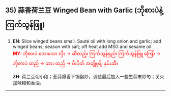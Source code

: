 ## 35) 蒜香荷兰豆 Winged Bean with Garlic (ဘိုစားပဲနဲ့ ကြက်သွန်ဖြူ)

1. **EN**: Slice winged beans small. Sauté oil with long onion and garlic; add winged beans; season with salt; off heat add MSG and sesame oil.  
<span style="color:red">   **MY**: ဘိုစားပဲ သေးသေး လှီး → ဆီထည့်၊ ကြက်သွန်ရှည်၊ ကြက်သွန်ဖြူ ကြော် → ဘိုစားပဲ ထည့် → ဆား ထည့် → မီးပိတ် အချိုမှုန့်၊ နှမ်းဆီ။  </span>

   **ZH**: 荷兰豆切小段；葱蒜爆香下锅翻炒，调盐最后加入一些生蒜末炒匀；关火加味精和香油。


---

<a id="r36"></a>
